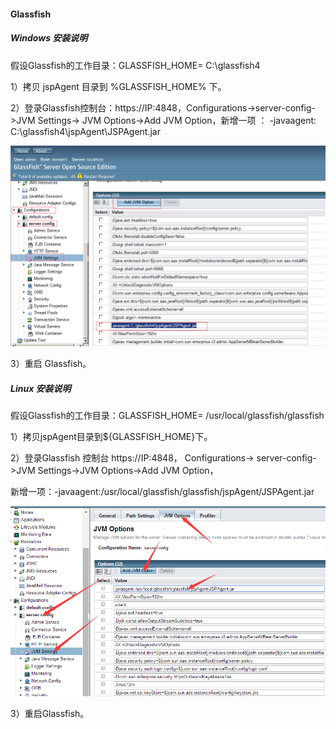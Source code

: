 #### Glassfish
##### Windows 安装说明
假设Glassfish的工作目录：GLASSFISH_HOME= C:\glassfish4

1）拷贝 jspAgent 目录到 %GLASSFISH_HOME% 下。

2）登录Glassfish控制台：https://IP:4848，Configurations->server-config->JVM Settings-> JVM Options->Add JVM Option，新增一项 ：
-javaagent: C:\glassfish4\jspAgent\JSPAgent.jar

![](/assets/Windows_Glassfish_1.png)

3）重启 Glassfish。

##### Linux 安装说明
假设Glassfish的工作目录：GLASSFISH_HOME= /usr/local/glassfish/glassfish

1）拷贝jspAgent目录到${GLASSFISH_HOME}下。

2）登录Glassfish 控制台 https://IP:4848， Configurations-> server-config->JVM Settings->JVM Options->Add JVM Option， 

新增一项：-javaagent:/usr/local/glassfish/glassfish/jspAgent/JSPAgent.jar

![](/assets/Linux_Glassfish_1.png)

3）重启Glassfish。